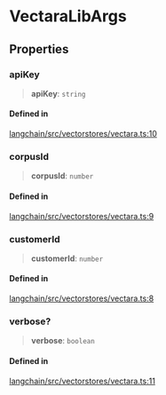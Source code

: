 VectaraLibArgs
==============

Properties[](#properties "Direct link to Properties")
------------------------------------------------------

### apiKey[](#apikey "Direct link to apiKey")

> **apiKey**: `string`

#### Defined in[](#defined-in "Direct link to Defined in")

[langchain/src/vectorstores/vectara.ts:10](https://github.com/hwchase17/langchainjs/blob/1c1274d/langchain/src/vectorstores/vectara.ts#L10)

### corpusId[](#corpusid "Direct link to corpusId")

> **corpusId**: `number`

#### Defined in[](#defined-in-1 "Direct link to Defined in")

[langchain/src/vectorstores/vectara.ts:9](https://github.com/hwchase17/langchainjs/blob/1c1274d/langchain/src/vectorstores/vectara.ts#L9)

### customerId[](#customerid "Direct link to customerId")

> **customerId**: `number`

#### Defined in[](#defined-in-2 "Direct link to Defined in")

[langchain/src/vectorstores/vectara.ts:8](https://github.com/hwchase17/langchainjs/blob/1c1274d/langchain/src/vectorstores/vectara.ts#L8)

### verbose?[](#verbose "Direct link to verbose?")

> **verbose**: `boolean`

#### Defined in[](#defined-in-3 "Direct link to Defined in")

[langchain/src/vectorstores/vectara.ts:11](https://github.com/hwchase17/langchainjs/blob/1c1274d/langchain/src/vectorstores/vectara.ts#L11)